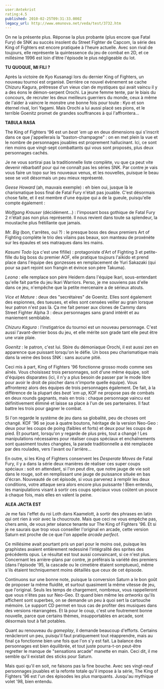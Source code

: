 ```yaml
---
user:Antekrist
rating:4.5
published: 2010-02-25T09:31:33.000Z
legacy_url: http://www.emunova.net/veda/test/3732.htm
---
```

On ne la présente plus. Réponse la plus probante (plus encore que Fatal Fury) de SNK au succès insolent du Street Fighter de Capcom, la série des King of Fighters est encore pratiquée à l'heure actuelle. Avec son rival de toujours, elle représente la quintessence du jeu de combat en 2D, et ce millésime 1996 est loin d'être l'épisode le plus négligeable du lot.  

  

**TU QUOQUE, MI FILI ?**  

Après la victoire de Kyo Kusanagi lors du dernier King of Fighters, un nouveau tournoi est organisé. Derrière ce nouvel évènement se cache Chizuru Kagura, prêtresse d'un vieux clan de mystiques qui avait vaincu il y a des éons le démon-serpent Orochi. La jeune femme tente, par le biais du concours, de recruter les deux meilleurs guerriers du monde, ceux à même de l'aider à vaincre le monstre une bonne fois pour toute : Kyo et son éternel rival, Iori Yagami. Mais Orochi a lui aussi placé ses pions, et le terrible Goenitz promet de grandes souffrances à qui l'affrontera...  

  

**TABULA RASA**  

The King of Fighters '96 est un _beat 'em up_ en deux dimensions qui s'inscrit dans ce que j'appellerais la "baston-champagne" : on en met plein la vue et le nombre de personnages jouables est proprement hallucinant. Ici, ce sont rien moins que vingt-sept combattants qui vous sont proposés, plus deux personnages cachés.  

Je ne vous sortirai pas la traditionnelle liste complète, vu que ça peut vite devenir rébarbatif pour qui ne connaît pas les séries SNK. Par contre je vais vous faire un topo sur les nouveaux venus, et les nouvelles, puisque le beau sexe se voit désormais un peu mieux représenté.  

_Geese Howard_ (ah, mauvais exemple) : eh bien oui, jusque là le charismatique boss final de Fatal Fury n'était pas jouable. C'est désormais chose faite, et il est membre d'une équipe qui a de la gueule, puisqu'elle compte également :  

_Wolfgang Krauser_ (décidément...) : l'imposant boss gothique de Fatal Fury 2 n'était pas non plus représenté. Il nous revient dans toute sa splendeur, la moustache plus frétillante que jamais.  

_Mr. Big_ (bon, t'arrêtes, oui ?) : le presque boss des deux premiers Art of Fighting complète le trio des vilains pas beaux, son manteau de proxénète sur les épaules et ses matraques dans les mains.  

_Kasumi Todo_ (ça c'est une fifille) : protagoniste d'Art of Fighting 3 et petite-fille du big boss du premier AOF, elle pratique toujours l'aïkido et prend place dans l'équipe des gonzesses en remplacement de Yuri Sakazaki (qui pour sa part rejoint son frangin et évince son père Takuma).  

_Leona_ : elle remplace son père Heidern dans l'équipe Ikari, sous-entendant qu'elle fait partie du jeu Ikari Warriors. Perso, je me souviens pas d'elle dans ce jeu, n'empêche que la petite mercenaire a de sérieux atouts.  

_Vice et Mature_ : deux des "secrétaires" de Goenitz. Elles sont également des espionnes, des tueuses, et elles sont censées veiller au grain lorsque leur patron n'est pas là. Ça me fait penser aux clones de Cammy dans Street Fighter Alpha 3 : deux personnages sans grand intérêt et au maniement semblable.  

_Chizuru Kagura_ : l'instigatrice du tournoi est un nouveau personnage. C'est aussi l'avant-dernier boss du jeu, et elle mérite son grade tant elle peut être une vraie plaie.  

_Goenitz_ : le patron, c'est lui. Sbire du démoniaque Orochi, il est aussi zen en apparence que puissant lorsqu'on le défie. Un boss peu charismatique mais dans la veine des boss SNK : sans aucune pitié.  

  

Ceci mis à part, King of Fighters '96 fonctionne grosso modo comme ses aînés. Vous choisissez trois personnages, soit d'une même équipe, soit d'équipes disparates (ici, il n'y a plus besoin de passer par le mode libre pour avoir le droit de piocher dans n'importe quelle équipe). Vous affronterez alors des équipes de trois personnages également. De fait, à la différence de la plupart des _beat 'em up_, KOF ne propose pas de combats en deux rounds gagnants, mais en trois : chaque personnage vaincu est définitivement éliminé et laisse sa place à l'un de ses partenaires. Il faut battre les trois pour gagner le combat.  

Si l'on regarde le système de jeu dans sa globalité, peu de choses ont changé. KOF '96 se joue à quatre boutons, héritage de la version Neo-Geo : deux pour les coups de poing (faibles et forts) et deux pour les coups de pied. Et pourtant, lorsqu'on y regarde de plus près, tout a changé ! Les manipulations nécessaires pour réaliser coups spéciaux et enchaînements sont quasiment toutes changées, la parade traditionnelle a été remplacée par des roulades, vers l'avant ou l'arrière...  

En outre, si les King of Fighters conservent les _Desperate Moves_ de Fatal Fury, il y a dans la série deux manières de réaliser ces super coups spéciaux : soit en attendant, si l'on peut dire, que notre jauge de vie soit dans le rouge, soit en remplissant une jauge de puissance située en bas d'écran. Nouveauté de cet épisode, si vous parvenez à remplir les deux conditions, votre attaque sera alors encore plus puissante ! Bien entendu, les manipulations visant à sortir ces coups spéciaux vous coûtent un pouce à chaque fois, mais elles en valent la peine.  

  

**ALEA JACTA EST**  

Je me fais l'effet du roi Loth dans Kaamelott, à sortir des phrases en latin qui ont rien à voir avec la choucroute. Mais que ceci ne vous empêche pas, chers amis, de vous jeter séance tenante sur The King of Fighters '96\. Et si je ne saurais que trop vous conseiller l'original en arcade, cette version Saturn est proche de ce que l'on appelle _arcade perfect_.  

Ce millésime avait pourtant pris un pari pour le moins osé, puisque les graphistes avaient entièrement redessiné l'intégralité des sprites des précédents opus. Le résultat est tout aussi convaincant, si ce n'est plus. Concernant les arrière-plans par contre, je préférais la variété des premiers (dans l'épisode '95, la cascade ou le cimetière étaient somptueux), même s'ils étaient techniquement moins détaillés que ceux de cet épisode.  

Continuons sur une bonne note, puisque la conversion Saturn a le bon goût de proposer la même fluidité, et surtout quasiment la même vitesse de jeu, que l'original. Seuls les temps de chargement, nombreux, vous rappelleront que vous n'êtes pas sur Neo-Geo. Et quand bien même les _artworks_ qu'ils affichent sont superbes, on se demande un peu à quoi sert la cartouche mémoire. Le support CD permet en tous cas de profiter des musiques dans des versions réarrangées. Et là pour le coup, c'est une foutrement bonne nouvelle, parce que certains thèmes, insupportables en arcade, sont désormais tout à fait potables.  

Quant au renouveau du _gameplay_, il demande beaucoup d'efforts. Certains renâcleront un peu, puisqu'il faut pratiquement tout réapprendre, mais au final ça fonctionne bien une fois que l'on s'y est fait. La balance des personnages est bien équilibrée, et tout juste pourra-t-on peut-être regretter le manque de "sensations arcade" manette en main. Ceci dit, il me semble qu'il existait des sticks pour Saturn.  

Mais quoi qu'il en soit, ne faisons pas la fine bouche. Avec ses vingt-neuf personnages jouables et la refonte totale qu'il impose à la série, The King of Fighters '96 est l'un des épisodes les plus marquants. Jusqu'au mythique volet '98, bien entendu.